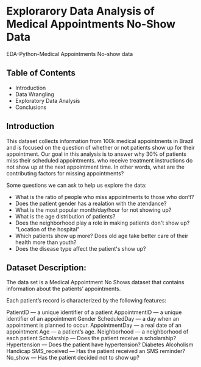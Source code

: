 # Explorarory Data Analysis of Medical Appointments No-Show Data
EDA-Python-Medical Appointments No-show data
## Table of Contents
* Introduction
* Data Wrangling
* Exploratory Data Analysis
* Conclusions
## Introduction
This dataset collects information from 100k medical appointments in Brazil and is focused on the question of whether or not patients show up for their appointment. 
Our goal in this analysis is to answer why 30% of patients miss their scheduled appointments. who receive treatment instructions do not show up at the next appointment time. In other words, what are the contributing factors for missing appointments?
<!---We are trying to predict the most important factors that affect the patient's attendance.-->

Some questions we can ask to help us explore the data:

* What is the ratio of people who miss appointments to those who don’t?
* Does the patient gender has a realation with the atendance?
* What is the most popular month/day/hour for not showing up?
* What is the age distribution of patients?
* Does the neighborhood play a role in making patients don't show up? "Location of the hospital"
* Which patients show up more? Does old age take better care of their health more than youth?
* Does the disease type affect the patient's show up?
## Dataset Description: 
The data set is a Medical Appointment No Shows dataset that contains information about the patients’ appointments.

Each patient’s record is characterized by the following features:

PatientID — a unique identifier of a patient
AppointmentID — a unique identifier of an appointment
Gender
ScheduledDay — a day when an appointment is planned to occur.
AppointmentDay — a real date of an appointment
Age — a patient’s age.
Neighborhood — a neighborhood of each patient
Scholarship — Does the patient receive a scholarship?
Hypertension — Does the patient have hypertension?
Diabetes
Alcoholism
Handicap
SMS_received — Has the patient received an SMS reminder?
No_show — Has the patient decided not to show up?



